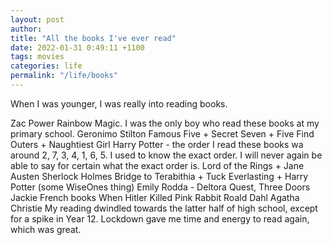 ```yaml
---
layout: post
author:
title: "All the books I've ever read"
date: 2022-01-31 0:49:11 +1100
tags: movies
categories: life
permalink: "/life/books"
---
```


When I was younger, I was really into reading books. 

Zac Power
Rainbow Magic. I was the only boy who read these books at my primary school.
Geronimo Stilton
Famous Five + Secret Seven + Five Find Outers + Naughtiest Girl
Harry Potter - the order I read these books wa around 2, 7, 3, 4, 1, 6, 5. I used to know the exact order. I will never again be able to say for certain what the exact order is.
Lord of the Rings + Jane Austen
Sherlock Holmes
Bridge to Terabithia + Tuck Everlasting + Harry Potter (some WiseOnes thing)
Emily Rodda - Deltora Quest, Three Doors
Jackie French books
When Hitler Killed Pink Rabbit
Roald Dahl
Agatha Christie
My reading dwindled towards the latter half of high school, except for a spike in Year 12. Lockdown gave me time and energy to read again, which was great. 